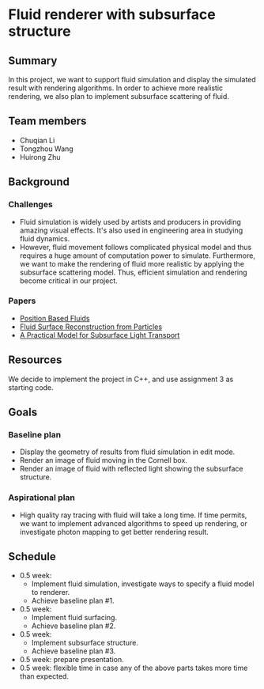 # Fluid renderer with subsurface structure

## Summary
In this project, we want to support fluid simulation and display the simulated result with rendering algorithms. In order to achieve more realistic rendering, we also plan to implement subsurface scattering of fluid.

## Team members
+ Chuqian Li
+ Tongzhou Wang
+ Huirong Zhu

## Background
### Challenges
+ Fluid simulation is widely used by artists and producers in providing amazing visual effects. It's also used in engineering area in studying fluid dynamics.
+ However, fluid movement follows complicated physical model and thus requires a huge amount of computation power to simulate. Furthermore, we want to make the rendering of fluid more realistic by applying the subsurface scattering model. Thus, efficient simulation and rendering become critical in our project.

### Papers
+ [Position Based Fluids](http://mmacklin.com/pbf_sig_preprint.pdf)
+ [Fluid Surface Reconstruction
from Particles](https://www.cs.ubc.ca/~rbridson/docs/brentw_msc.pdf)
+ [A Practical Model for Subsurface Light Transport](https://graphics.stanford.edu/papers/bssrdf/bssrdf.pdf)

## Resources
We decide to implement the project in C++, and use assignment 3 as starting code.

## Goals
### Baseline plan
+ Display the geometry of results from fluid simulation in edit mode.
+ Render an image of fluid moving in the Cornell box.
+ Render an image of fluid with reflected light showing the subsurface structure.

### Aspirational plan
+ High quality ray tracing with fluid will take a long time. If time permits, we want to implement advanced algorithms to speed up rendering, or investigate photon mapping to get better rendering result.

## Schedule
+ 0.5 week: 
	+ Implement fluid simulation, investigate ways to specify a fluid model to renderer. 
	+ Achieve baseline plan #1.
+ 0.5 week: 
	+ Implement fluid surfacing. 
	+ Achieve baseline plan #2.
+ 0.5 week: 
	+ Implement subsurface structure.
	+ Achieve baseline plan #3.
+ 0.5 week: prepare presentation.
+ 0.5 week: flexible time in case any of the above parts takes more time than expected.
